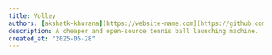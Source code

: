 ```yaml
---
title: Volley
authors: [akshatk-khurana](https://website-name.com](https://github.com/akshatk-khurana), [atharva-malik](https://website-name.com](https://github.com/atharva-malik)
description: A cheaper and open-source tennis ball launching machine.
created_at: "2025-05-28"
---
```

